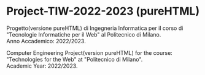 # Project-TIW-2022-2023 (pureHTML)
Progetto(versione pureHTML) di Ingegneria Informatica per il corso di "Tecnologie Informatiche per il Web" al Politecnico di Milano.  
Anno Accademico: 2022/2023.

Computer Engineering Project(version pureHTML) for the course: "Technologies for the Web" at "Politecnico di Milano".  
Academic Year: 2022/2023.
